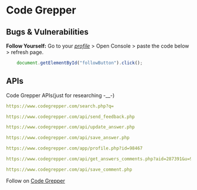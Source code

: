 # Code Grepper

## Bugs & Vulnerabilities

**Follow Yourself:** Go to your *[profile][Profile]* > Open Console > paste the code below > refresh page.

```js
    document.getElementById("followButton").click();
```

## APIs

Code Grepper APIs(just for researching -__-)

```yaml
https://www.codegrepper.com/search.php?q=
```

```yaml
https://www.codegrepper.com/api/send_feedback.php
```

```yaml
https://www.codegrepper.com/api/update_answer.php
```

```yaml
https://www.codegrepper.com/api/save_answer.php
```

```yaml
https://www.codegrepper.com/app/profile.php?id=98467
```

```yaml
https://www.codegrepper.com/api/get_answers_comments.php?aid=287391&u=98467
```

```yaml
https://www.codegrepper.com/api/save_comment.php
```

Follow on [Code Grepper][Profile]

[Profile]: https://www.codegrepper.com/app/profile.php?id=98467